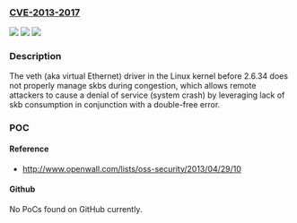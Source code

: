 ### [CVE-2013-2017](https://cve.mitre.org/cgi-bin/cvename.cgi?name=CVE-2013-2017)
![](https://img.shields.io/static/v1?label=Product&message=n%2Fa&color=blue)
![](https://img.shields.io/static/v1?label=Version&message=n%2Fa&color=blue)
![](https://img.shields.io/static/v1?label=Vulnerability&message=n%2Fa&color=brighgreen)

### Description

The veth (aka virtual Ethernet) driver in the Linux kernel before 2.6.34 does not properly manage skbs during congestion, which allows remote attackers to cause a denial of service (system crash) by leveraging lack of skb consumption in conjunction with a double-free error.

### POC

#### Reference
- http://www.openwall.com/lists/oss-security/2013/04/29/10

#### Github
No PoCs found on GitHub currently.

